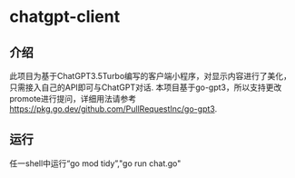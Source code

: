 # chatgpt-client
## 介绍
此项目为基于ChatGPT3.5Turbo编写的客户端小程序，对显示内容进行了美化，只需接入自己的API即可与ChatGPT对话.
本项目基于go-gpt3，所以支持更改promote进行提问，详细用法请参考<https://pkg.go.dev/github.com/PullRequestInc/go-gpt3>.
## 运行
任一shell中运行“go mod tidy”,"go run chat.go"
